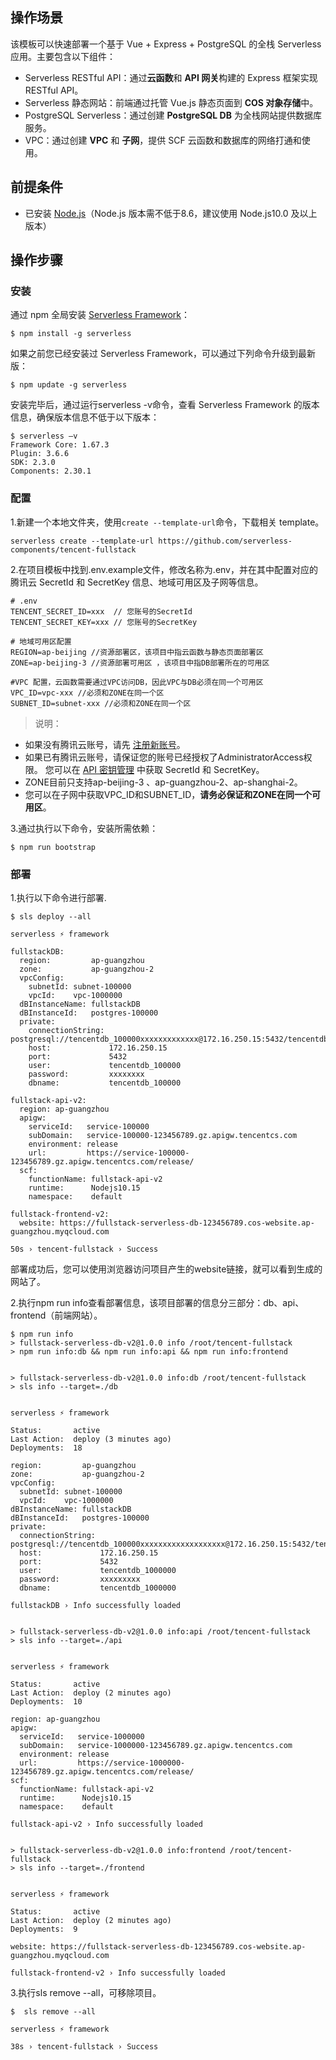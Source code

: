 ## 操作场景

该模板可以快速部署一个基于 Vue + Express + PostgreSQL 的全栈 Serverless 应用。主要包含以下组件：
- Serverless RESTful API：通过**云函数**和 **API 网关**构建的 Express 框架实现 RESTful API。
- Serverless 静态网站：前端通过托管 Vue.js 静态页面到 **COS 对象存储**中。
- PostgreSQL Serverless：通过创建 **PostgreSQL DB** 为全栈网站提供数据库服务。
- VPC：通过创建 **VPC** 和 **子网**，提供 SCF 云函数和数据库的网络打通和使用。

## 前提条件
- 已安装 [Node.js](https://nodejs.org/en/)（Node.js 版本需不低于8.6，建议使用 Node.js10.0 及以上版本）


## 操作步骤
### 安装
通过 npm 全局安装 [Serverless Framework](https://github.com/serverless/serverless)：

```shell
$ npm install -g serverless
```

如果之前您已经安装过 Serverless Framework，可以通过下列命令升级到最新版：

```shell
$ npm update -g serverless
```

安装完毕后，通过运行serverless -v命令，查看 Serverless Framework 的版本信息，确保版本信息不低于以下版本：

```shell
$ serverless –v
Framework Core: 1.67.3
Plugin: 3.6.6
SDK: 2.3.0
Components: 2.30.1
```


### 配置
1.新建一个本地文件夹，使用`create --template-url`命令，下载相关 template。
```console
serverless create --template-url https://github.com/serverless-components/tencent-fullstack
```

2.在项目模板中找到.env.example文件，修改名称为.env，并在其中配置对应的腾讯云 SecretId 和 SecretKey 信息、地域可用区及子网等信息。
```text
# .env
TENCENT_SECRET_ID=xxx  // 您账号的SecretId 
TENCENT_SECRET_KEY=xxx // 您账号的SecretKey

# 地域可用区配置
REGION=ap-beijing //资源部署区，该项目中指云函数与静态页面部署区
ZONE=ap-beijing-3 //资源部署可用区 ，该项目中指DB部署所在的可用区

#VPC 配置，云函数需要通过VPC访问DB，因此VPC与DB必须在同一个可用区
VPC_ID=vpc-xxx //必须和ZONE在同一个区
SUBNET_ID=subnet-xxx //必须和ZONE在同一个区

```

> 说明： 
- 如果没有腾讯云账号，请先 [注册新账号](https://cloud.tencent.com/register)。
- 如果已有腾讯云账号，请保证您的账号已经授权了AdministratorAccess权限。  您可以在 [API 密钥管理](https://console.cloud.tencent.com/cam/capi) 中获取 SecretId 和 SecretKey。
- ZONE目前只支持ap-beijing-3 、ap-guangzhou-2、ap-shanghai-2。
- 您可以在子网中获取VPC_ID和SUBNET_ID，**请务必保证和ZONE在同一个可用区**。

3.通过执行以下命令，安装所需依赖：

```console
$ npm run bootstrap
```

### 部署
1.执行以下命令进行部署.

```console
$ sls deploy --all

serverless ⚡ framework

fullstackDB: 
  region:         ap-guangzhou
  zone:           ap-guangzhou-2
  vpcConfig: 
    subnetId: subnet-100000
    vpcId:    vpc-1000000
  dBInstanceName: fullstackDB
  dBInstanceId:   postgres-100000
  private: 
    connectionString: postgresql://tencentdb_100000xxxxxxxxxxxxx@172.16.250.15:5432/tencentdb_1000000
    host:             172.16.250.15
    port:             5432
    user:             tencentdb_100000
    password:         xxxxxxxx
    dbname:           tencentdb_100000

fullstack-api-v2: 
  region: ap-guangzhou
  apigw: 
    serviceId:   service-100000
    subDomain:   service-100000-123456789.gz.apigw.tencentcs.com
    environment: release
    url:         https://service-100000-123456789.gz.apigw.tencentcs.com/release/
  scf: 
    functionName: fullstack-api-v2
    runtime:      Nodejs10.15
    namespace:    default

fullstack-frontend-v2: 
  website: https://fullstack-serverless-db-123456789.cos-website.ap-guangzhou.myqcloud.com

50s › tencent-fullstack › Success
```

部署成功后，您可以使用浏览器访问项目产生的website链接，就可以看到生成的网站了。 

2.执行npm run info查看部署信息，该项目部署的信息分三部分：db、api、frontend（前端网站）。

```console
$ npm run info
> fullstack-serverless-db-v2@1.0.0 info /root/tencent-fullstack
> npm run info:db && npm run info:api && npm run info:frontend


> fullstack-serverless-db-v2@1.0.0 info:db /root/tencent-fullstack
> sls info --target=./db


serverless ⚡ framework

Status:       active
Last Action:  deploy (3 minutes ago)
Deployments:  18

region:         ap-guangzhou
zone:           ap-guangzhou-2
vpcConfig: 
  subnetId: subnet-100000
  vpcId:    vpc-1000000
dBInstanceName: fullstackDB
dBInstanceId:   postgres-100000
private: 
  connectionString: postgresql://tencentdb_100000xxxxxxxxxxxxxxxxxxx@172.16.250.15:5432/tencentdb_100000
  host:             172.16.250.15
  port:             5432
  user:             tencentdb_1000000
  password:         xxxxxxxxx
  dbname:           tencentdb_1000000

fullstackDB › Info successfully loaded


> fullstack-serverless-db-v2@1.0.0 info:api /root/tencent-fullstack
> sls info --target=./api


serverless ⚡ framework

Status:       active
Last Action:  deploy (2 minutes ago)
Deployments:  10

region: ap-guangzhou
apigw: 
  serviceId:   service-1000000
  subDomain:   service-1000000-123456789.gz.apigw.tencentcs.com
  environment: release
  url:         https://service-1000000-123456789.gz.apigw.tencentcs.com/release/
scf: 
  functionName: fullstack-api-v2
  runtime:      Nodejs10.15
  namespace:    default

fullstack-api-v2 › Info successfully loaded


> fullstack-serverless-db-v2@1.0.0 info:frontend /root/tencent-fullstack
> sls info --target=./frontend


serverless ⚡ framework

Status:       active
Last Action:  deploy (2 minutes ago)
Deployments:  9

website: https://fullstack-serverless-db-123456789.cos-website.ap-guangzhou.myqcloud.com

fullstack-frontend-v2 › Info successfully loaded
```

3.执行sls remove --all，可移除项目。

```console
$  sls remove --all

serverless ⚡ framework

38s › tencent-fullstack › Success
```

